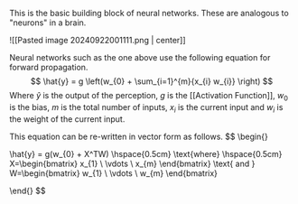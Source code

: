 This is the basic building block of neural networks. These are analogous to "neurons" in a brain.

![[Pasted image 20240922001111.png | center]]


Neural networks such as the one above use the following equation for forward propagation.
$$
\hat{y} = g \left(w_{0} + \sum_{i=1}^{m}{x_{i} w_{i}} \right)
$$
Where $\hat{y}$ is the output of the perception, $g$ is the [[Activation Function]],  $w_{0}$ is the bias, $m$ is the total number of inputs, $x_{i}$ is the current input and $w_{i}$ is the weight of the current input.

This equation can be re-written in vector form as follows.
$$
\begin{}

\hat{y} = g(w_{0} + X^TW)  \hspace{0.5cm} \text{where} \hspace{0.5cm} X=\begin{bmatrix}
           x_{1} \\
           \vdots \\
           x_{m}
\end{bmatrix}
\text{ and }
W=\begin{bmatrix}
           w_{1} \\
           \vdots \\
           w_{m}
\end{bmatrix}

\end{}
$$



